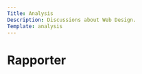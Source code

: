 ```yaml
---
Title: Analysis
Description: Discussions about Web Design.
Template: analysis
---
```

Rapporter
==================================